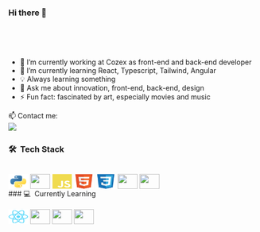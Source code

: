### Hi there 👋

<div style="display:flex;flex-direction:row">
<img width="50%" src="https://github-readme-stats.vercel.app/api?username=sergiolbarreto&show_icons=true&theme=dracula" alt=""/>
<img width="45%" align = "right" src="https://github-readme-stats.vercel.app/api/top-langs/?username=sergiolbarreto&layout=compact&theme=dracula" alt=""/>
</div>
<br><br><br>
  <div>
    <ul>
      <li>
        🔭 I’m currently working at Cozex as front-end and back-end developer
      </li>
      <li>
        🌱 I’m currently learning React, Typescript, Tailwind, Angular
      </li>
       <li>
        💡 Always learning something
      </li>
      <li>
        💬 Ask me about innovation, front-end, back-end, design
      </li>
      <li>
        ⚡ Fun fact: fascinated by art, especially movies and music
      </li>
    </ul>
  </div>
<div>
📫 Contact me:
  <br>
    <a href = "https://www.linkedin.com/in/s%C3%A9rgio-barreto-711661159/" align = "left">
      <img src = "https://img.shields.io/badge/-Linkedin-blue?style=flat&logo=linkedin&logoColor=white"/>
    </a>
</div>

### 🛠 &nbsp;Tech Stack
<div style="display: inline_block"><br>
  <img align="center" height="30" width="40" src="https://raw.githubusercontent.com/devicons/devicon/master/icons/python/python-original.svg" />
  <img align="center" height="30" width="40" src="https://cdn.jsdelivr.net/gh/devicons/devicon/icons/django/django-original.svg" />
  <img align="center" height="30" width="40" src="https://raw.githubusercontent.com/devicons/devicon/master/icons/javascript/javascript-plain.svg" />
  <img align="center" height="30" width="40" src="https://raw.githubusercontent.com/devicons/devicon/master/icons/html5/html5-original.svg" />
  <img align="center" height="30" width="40" src="https://raw.githubusercontent.com/devicons/devicon/master/icons/css3/css3-original.svg" />
  <img align="center" height="30" width="40" src="https://cdn.jsdelivr.net/gh/devicons/devicon/icons/bootstrap/bootstrap-plain.svg" />
  <img align="center" height="30" width="40" src="https://cdn.jsdelivr.net/gh/devicons/devicon/icons/docker/docker-original.svg" />
</div>
### 💻 &nbsp;Currently Learning
<div style="display: inline_block"><br>
  <img align="center" height="30" width="40" src="https://raw.githubusercontent.com/devicons/devicon/master/icons/react/react-original.svg" />
  <img align="center" height="30" width="40" src="https://cdn.jsdelivr.net/gh/devicons/devicon/icons/tailwindcss/tailwindcss-plain.svg" />
  <img align="center" height="30" width="40" src="https://cdn.jsdelivr.net/gh/devicons/devicon/icons/typescript/typescript-original.svg" />
  <img align="center" height="30" width="40" src="https://cdn.jsdelivr.net/gh/devicons/devicon/icons/angularjs/angularjs-original.svg" />
</div>


